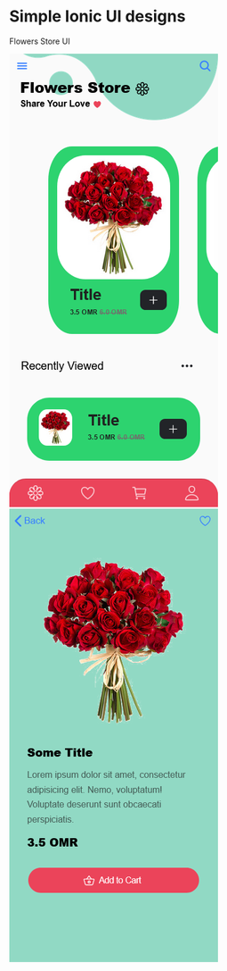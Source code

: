 # Simple Ionic UI designs

Flowers Store UI

![alt text](https://github.com/krishnaprasad4444/ionic_ui_designs/blob/flowers_store_ui/pre/proto_1.png?raw=true)
![alt text](https://github.com/krishnaprasad4444/ionic_ui_designs/blob/flowers_store_ui/pre/proto_2.png?raw=true)
